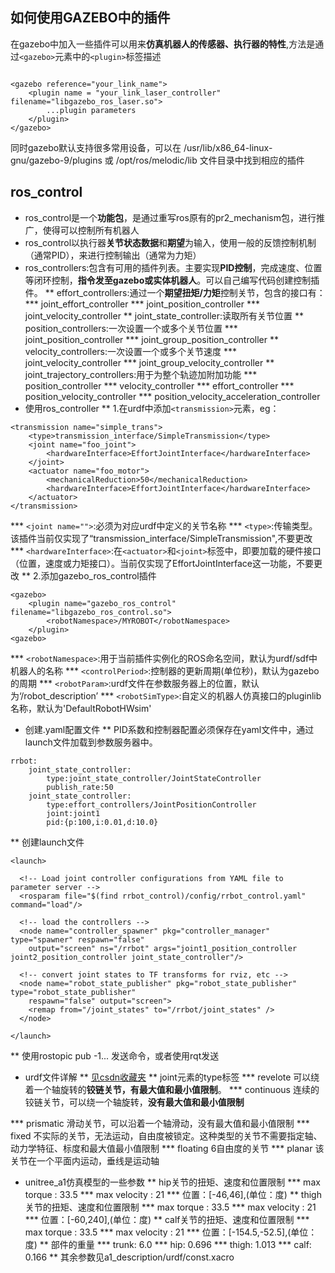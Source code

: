 ## 如何使用GAZEBO中的插件
  在gazebo中加入一些插件可以用来**仿真机器人的传感器、执行器的特性**,方法是通过```<gazebo>```元素中的```<plugin>```标签描述
```	

<gazebo reference="your_link_name">
	<plugin name = "your_link_laser_controller" filename="libgazebo_ros_laser.so">
		...plugin parameters
	</plugin>
</gazebo>
```
   同时gazebo默认支持很多常用设备，可以在 /usr/lib/x86_64-linux-gnu/gazebo-9/plugins 或 /opt/ros/melodic/lib 文件目录中找到相应的插件
## ros_control
* ros_control是一个**功能包**，是通过重写ros原有的pr2_mechanism包，进行推广，使得可以控制所有机器人
* ros_control以执行器**关节状态数据**和**期望**为输入，使用一般的反馈控制机制（通常PID），来进行控制输出（通常为力矩）
* ros_controllers:包含有可用的插件列表。主要实现**PID控制**，完成速度、位置等闭环控制，**指令发至gazebo或实体机器人**。可以自己编写代码创建控制插件。
** effort_controllers:通过一个**期望扭矩/力矩**控制关节，包含的接口有：
*** joint_effort_controller
*** joint_position_controller
*** joint_velocity_controller
** joint_state_controller:读取所有关节位置
** position_controllers:一次设置一个或多个关节位置
*** joint_position_controller
*** joint_group_position_controller
** velocity_controllers:一次设置一个或多个关节速度
*** joint_velocity_controller
*** joint_group_velocity_controller
** joint_trajectory_controllers:用于为整个轨迹加附加功能
*** position_controller
*** velocity_controller
*** effort_controller
*** position_velocity_controller
*** position_velocity_acceleration_controller
* 使用ros_controller
** 1.在urdf中添加```<transmission>```元素，eg：
```
<transmission name="simple_trans">
	<type>transmission_interface/SimpleTransmission</type>
	<joint name="foo_joint">
		<hardwareInterface>EffortJointInterface</hardwareInterface>
	</joint>
	<actuator name="foo_motor">
		<mechanicalReduction>50</mechanicalReduction>
		<hardwareInterface>EffortJointInterface</hardwareInterface>
	</actuator>
</transmission>
```
  *** ```<joint name="">```:必须为对应urdf中定义的关节名称
*** ```<type>```:传输类型。该插件当前仅实现了“transmission_interface/SimpleTransmission",不要更改
*** ```<hardwareInterface>```:在```<actuator>```和```<joint>```标签中，即要加载的硬件接口（位置，速度或力矩接口）。当前仅实现了EffortJointInterface这一功能，不要更改
** 2.添加gazebo_ros_control插件
```
<gazebo>
	<plugin name="gazebo_ros_control" filename="libgazebo_ros_control.so">
		<robotNamespace>/MYROBOT</robotNamespace>
	</plugin>
<gazebo>
```

*** ```<robotNamespace>```:用于当前插件实例化的ROS命名空间，默认为urdf/sdf中机器人的名称
*** ```<controlPeriod>```:控制器的更新周期(单位秒)，默认为gazebo的周期
*** ```<robotParam>```:urdf文件在参数服务器上的位置，默认为‘/robot_description’
*** ```<robotSimType>```:自定义的机器人仿真接口的pluginlib名称，默认为'DefaultRobotHWsim'
* 创建.yaml配置文件
** PID系数和控制器配置必须保存在yaml文件中，通过launch文件加载到参数服务器中。
```
rrbot:
	joint_state_controller:
		type:joint_state_controller/JointStateController
		publish_rate:50
	joint_state_controller:
		type:effort_controllers/JointPositionController
		joint:joint1
		pid:{p:100,i:0.01,d:10.0}
```

** 创建launch文件
```
<launch>

  <!-- Load joint controller configurations from YAML file to parameter server -->
  <rosparam file="$(find rrbot_control)/config/rrbot_control.yaml" command="load"/>

  <!-- load the controllers -->
  <node name="controller_spawner" pkg="controller_manager" type="spawner" respawn="false"
    output="screen" ns="/rrbot" args="joint1_position_controller joint2_position_controller joint_state_controller"/>

  <!-- convert joint states to TF transforms for rviz, etc -->
  <node name="robot_state_publisher" pkg="robot_state_publisher" type="robot_state_publisher"
    respawn="false" output="screen">
    <remap from="/joint_states" to="/rrbot/joint_states" />
  </node>

</launch>

```

** 使用rostopic pub -1...  发送命令，或者使用rqt发送
* urdf文件详解
** [见csdn收藏夹](https://blog.csdn.net/qq_16775293/article/details/88379988)
** joint元素的type标签
*** revelote  可以绕着一个轴旋转的**铰链关节，有最大值和最小值限制**。
*** continuous 连续的铰链关节，可以绕一个轴旋转，**没有最大值和最小值限制**

*** prismatic 滑动关节，可以沿着一个轴滑动，没有最大值和最小值限制
*** fixed 不实际的关节，无法运动，自由度被锁定。这种类型的关节不需要指定轴、动力学特征、标度和最大值最小值限制
*** floating 6自由度的关节
*** planar 该关节在一个平面内运动，垂线是运动轴
* unitree_a1仿真模型的一些参数
** hip关节的扭矩、速度和位置限制
*** max torque : 33.5
*** max velocity : 21
*** 位置：[-46,46],(单位：度)
** thigh关节的扭矩、速度和位置限制
*** max torque : 33.5
*** max velocity : 21
*** 位置：[-60,240],(单位：度)
** calf关节的扭矩、速度和位置限制
*** max torque : 33.5
*** max velocity : 21
*** 位置：[-154.5,-52.5],(单位：度)
** 部件的重量
*** trunk: 6.0
*** hip: 0.696
*** thigh: 1.013
*** calf: 0.166
** 其余参数见a1_description/urdf/const.xacro
